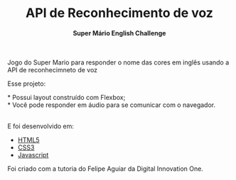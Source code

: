 <div class = "container">
<h1 align="center">
API de Reconhecimento de voz
</h1>
<h4 align="center">
Super Mário English Challenge
</h4><br>
<p>
Jogo do Super Mario para responder o nome das cores em inglês usando a API de reconhecimneto de voz
</p>
<P>
Esse projeto:
</P>
* Possui layout construído com Flexbox;<br>
* Você pode responder em áudio para se comunicar com o navegador.<br><br>



<p>
E foi desenvolvido em:
</p>

-  [HTML5](https://developer.mozilla.org/pt-BR/docs/Web/HTML/HTML5)
-  [CSS3](https://developer.mozilla.org/pt-BR/docs/Archive/CSS3)
-  [Javascript](https://developer.mozilla.org/pt-BR/docs/Aprender/JavaScript)

<p>
Foi criado com a tutoria do Felipe Aguiar da Digital Innovation One.
</p>
</div>
